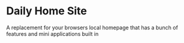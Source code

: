 # Daily Home Site

A replacement for your browsers local homepage that has a bunch of features and mini applications built in
